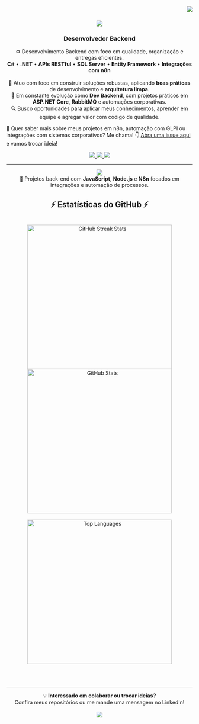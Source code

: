 <!-- Desenvolvedor Backend | C#, ASP.NET Core | Docker | AWS | Python -->

<img align="right" src="https://visitor-badge.laobi.icu/badge?page_id=luizbonato.luizbonato" />

<h1 align="center">
  <img src="https://readme-typing-svg.herokuapp.com/?font=Righteous&size=35&center=true&vCenter=true&width=500&height=70&duration=4000&lines=Olá+!+👋;+Sou+Luiz+Eduardo+Bonato!;">
</h1>

<h3 align="center">Desenvolvedor Backend</h3>

<div align="center">
⚙️ Desenvolvimento Backend com foco em qualidade, organização e entregas eficientes.<br>
<b>C#</b> • <b>.NET</b> • <b>APIs RESTful</b> • <b>SQL Server</b> • <b>Entity Framework</b> • <b>Integrações com n8n</b>
</div>

<br/>

<div align="center">
🎯 Atuo com foco em construir soluções robustas, aplicando <b>boas práticas</b> de desenvolvimento e <b>arquitetura limpa</b>.<br>
🚀 Em constante evolução como <b>Dev Backend</b>, com projetos práticos em <b>ASP.NET Core</b>, <b>RabbitMQ</b> e automações corporativas.<br>
🔍 Busco oportunidades para aplicar meus conhecimentos, aprender em equipe e agregar valor com código de qualidade.
</div>


💬 Quer saber mais sobre meus projetos em n8n, automação com GLPI ou integrações com sistemas corporativos? Me chama! 👇
 [Abra uma issue aqui](https://github.com/luizbonato/luizbonato/issues) e vamos trocar ideia!

</div>
 
<div align="center"> 
  <a href="mailto:luizeduardo.bonato@outlook.com">
    <img src="https://img.shields.io/badge/Outlook-333333?style=for-the-badge&logo=microsoft-outlook&logoColor=white" />
  </a>
  <a href="https://www.linkedin.com/in/luizbonato/" target="_blank">
    <img src="https://img.shields.io/badge/LinkedIn-0077B5?style=for-the-badge&logo=linkedin&logoColor=white" target="_blank" />
  </a>
  <a href="https://luizbonato.github.io/portfolio/Index.html" target="_blank">
     <img src="https://img.shields.io/badge/Portfolio-FF5722?style=for-the-badge&logo=todoist&logoColor=white" target="_blank" />
  </a>
</div>

<hr/>
 
<div align="center">
    <img src="https://skillicons.dev/icons?i=vscode,mysql,github,git,nodejs,js," /><br>
</div>

<div align="center">
 🚀 Projetos back-end com <b>JavaScript</b>, <b>Node.js</b> e <b>N8n</b> focados em integrações e automação de processos.
</div>


<h2 align="center">⚡ Estatísticas do GitHub ⚡</h2>
<br>
<div align="center">
  <img width="390" src="https://streak-stats.demolab.com/?user=luizbonato&theme=react&border_radius=10" alt="GitHub Streak Stats" />
  <img width="390" src="https://github-readme-stats.vercel.app/api?username=luizbonato&count_private=true&show_icons=true&theme=react&rank_icon=github&border_radius=10" alt="GitHub Stats" />
  <br><br>
  <img width="390" src="https://github-readme-stats.vercel.app/api/top-langs/?username=luizbonato&layout=compact&theme=react&border_radius=10" alt="Top Languages" />
</div>

<br/><br/>

<hr/>

<div align="center">
 💡 <b>Interessado em colaborar ou trocar ideias?</b><br>
 Confira meus repositórios ou me mande uma mensagem no LinkedIn!
</div>

<br/>

<div align="center">
  <a href="https://www.linkedin.com/in/luizbonato/" target="_blank">
    <img src="https://img.shields.io/badge/🤝_Conecte--se_comigo_no_LinkedIn-0077B5?style=for-the-badge&logo=linkedin&logoColor=white" target="_blank" />
  </a>
</div>
